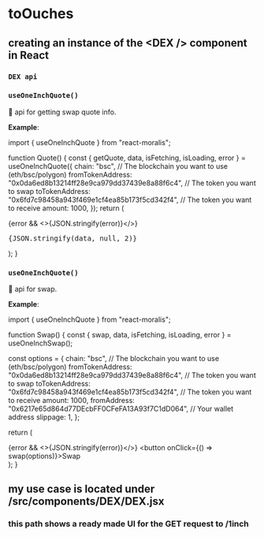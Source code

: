 # toOuches
## creating an instance of the \<DEX \/\> component in React

### `DEX api`

### `useOneInchQuote()`

💸 api for getting swap quote info.

**Example**:


import { useOneInchQuote } from "react-moralis";

function Quote() {
  const { getQuote, data, isFetching, isLoading, error } = useOneInchQuote({
    chain: "bsc", // The blockchain you want to use (eth/bsc/polygon)
    fromTokenAddress: "0x0da6ed8b13214ff28e9ca979dd37439e8a88f6c4", // The token you want to swap
    toTokenAddress: "0x6fd7c98458a943f469e1cf4ea85b173f5cd342f4", // The token you want to receive
    amount: 1000,
  });
  return (
    <div>
      {error && <>{JSON.stringify(error)}</>}
      <pre>{JSON.stringify(data, null, 2)}</pre>
    </div>
  );
}


### `useOneInchQuote()`

💸 api for swap.

**Example**:


import { useOneInchQuote } from "react-moralis";

function Swap() {
  const { swap, data, isFetching, isLoading, error } = useOneInchSwap();

  const options = {
    chain: "bsc", // The blockchain you want to use (eth/bsc/polygon)
    fromTokenAddress: "0x0da6ed8b13214ff28e9ca979dd37439e8a88f6c4", // The token you want to swap
    toTokenAddress: "0x6fd7c98458a943f469e1cf4ea85b173f5cd342f4", // The token you want to receive
    amount: 1000,
    fromAddress: "0x6217e65d864d77DEcbFF0CFeFA13A93f7C1dD064", // Your wallet address
    slippage: 1,
  };

  return (
    <div>
      {error && <>{JSON.stringify(error)}</>}
      <button onClick={() => swap(options)}>Swap</button>
    </div>
  );
}


## my use case is located under \/src\/components\/DEX\/DEX.jsx
### this path shows a ready made UI for the GET request to \/1inch